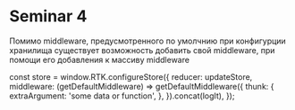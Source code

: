 # Seminar 4

Помимо middleware, предусмотренного по умолчнию при конфигурции хранилища существует возможность добавить свой middleware, при помощи его добавления к массиву middleware

const store = window.RTK.configureStore({
  reducer: updateStore,
  middleware: (getDefaultMiddleware) =>
    getDefaultMiddleware({
      thunk: {
        extraArgument: 'some data or function',
      },
    }).concat(logIt),
});
